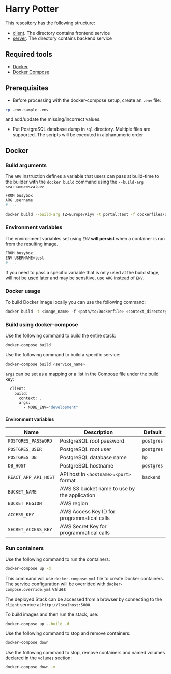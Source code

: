 # Harry Potter

This resository has the following structure:

* [client](./client). The directory contains frontend service
* [server](./server). The directory contains backend service

## Required tools

* [Docker](https://docs.docker.com/engine/install/)
* [Docker Compose](https://docs.docker.com/compose/install/)

## Prerequisites

* Before processing with the docker-compose setup, create an `.env` file:

```bash
cp .env.sample .env
```

and add/update the missing/incorrect values.

* Put PostgreSQL database dump in `sql` directory. Multiple files are supported. The scripts will be executed in alphanumeric order

## Docker

### Build arguments

The `ARG` instruction defines a variable that users can pass at build-time to the builder with the `docker build` command using the `--build-arg <varname>=<value>`

```bash
FROM busybox
ARG username
# ...
```

```bash
docker build --build-arg TZ=Europe/Kiyv -t portal:test -f dockerfiles/Dockerfile.portal .
```

### Environment variables

The environment variables set using `ENV` **will persist** when a container is run from the resulting image.

```bash
FROM busybox
ENV USERNAME=test
# ...
```

If you need to pass a specific variable that is only used at the build stage, will not be used later and may be sensitive, use `ARG` instead of `ENV`.

### Docker usage

To build Docker image locally you can use the following command:

```bash
docker build -t <image_name> -f <path/to/Dockerfile> <context_directory>
```

### Build using docker-compose

Use the following command to build the entire stack:

```bash
docker-compose build
```

Use the following command to build a specific service:

```bash
docker-compose build <service_name>
```

`args` can be set as a mapping or a list in the Compose file under the build key:

```bash
  client:
    build:
      context: .
      args:
        - NODE_ENV="development"
```

#### Environment variables

| Name                 | Description                                  | Default    |
| -------------------- | -------------------------------------------- | ---------- |
| `POSTGRES_PASSWORD`  | PostgreSQL root password                     | `postgres` |
| `POSTGRES_USER`      | PostgreSQL root user                         | `postgres` |
| `POSTGRES_DB`        | PostgreSQL database name                     | `hp`       |
| `DB_HOST`            | PostgreSQL hostname                          | `postgres` |
| `REACT_APP_API_HOST` | API host in `<hostname>:<port>` format       | `backend`  |
| `BUCKET_NAME`        | AWS S3 bucket name to use by the application |            |
| `BUCKET_REGION`      | AWS region                                   |            |
| `ACCESS_KEY`         | AWS Access Key ID for programmatical calls   |            |
| `SECRET_ACCESS_KEY`  | AWS Secret Key for programmatical calls      |            |

### Run containers

Use the following command to run the containers:

```bash
docker-compose up -d
```

This command will use `docker-compose.yml` file to create Docker containers. The service configuration will be overrided with `docker-compose.override.yml` values

The deployed Stack can be accessed from a browser by connecting to the `client` service at `http://localhost:5000`.

To build images and then run the stack, use:

```bash
docker-compose up --build -d
```

Use the following command to stop and remove containers:

```bash
docker-compose down
```

Use the following command to stop, remove containers and named volumes declared in the `volumes` section:

```bash
docker-compose down -v